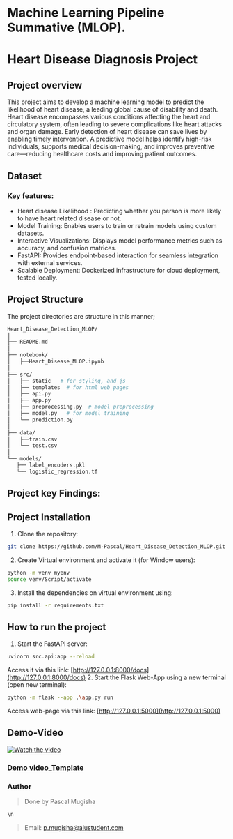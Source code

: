 # Machine Learning Pipeline Summative (MLOP).

# Heart Disease Diagnosis Project

## Project overview
This project aims to develop a machine learning model to predict the likelihood of heart disease, a leading global cause of disability and death. Heart disease encompasses various conditions affecting the heart and circulatory system, often leading to severe complications like heart attacks and organ damage.
Early detection of heart disease can save lives by enabling timely intervention. A predictive model helps identify high-risk individuals, supports medical decision-making, and improves preventive care—reducing healthcare costs and improving patient outcomes.

## Dataset
### Key features:
- Heart disease Likelihood : Predicting whether you person is more likely to have heart related disease or not.
- Model Training: Enables users to train or retrain models using custom datasets.
- Interactive Visualizations: Displays model performance metrics such as accuracy, and confusion matrices.
- FastAPI: Provides endpoint-based interaction for seamless integration with external services.
- Scalable Deployment: Dockerized infrastructure for cloud deployment, tested locally.

## Project Structure
The project directories are structure in this manner;
```bash
Heart_Disease_Detection_MLOP/
│
├── README.md
│
├── notebook/
│   ├──Heart_Disease_MLOP.ipynb
│
├── src/
│   ├── static   # for styling, and js
│   ├── templates  # for html web pages
│   ├── api.py
│   ├── app.py
│   ├── preprocessing.py  # model preprocessing
│   ├── model.py   # for model training
│   └── prediction.py
│
├── data/
│   ├──train.csv
│   └── test.csv
│
└── models/
   ├── label_encoders.pkl
   └── logistic_regression.tf
```
## Project key Findings:

## Project Installation
1. Clone the repository:
``` bash
git clone https://github.com/M-Pascal/Heart_Disease_Detection_MLOP.git
```
2. Create Virtual environment and activate it (for Window users):
``` bash
python -m venv myenv
source venv/Script/activate
```
3. Install the dependencies on virtual environment using:
``` bash
pip install -r requirements.txt
```
## How to run the project
1. Start the FastAPI server:
``` bash
uvicorn src.api:app --reload 
```
Access it via this link: [http://127.0.0.1:8000/docs](http://127.0.0.1:8000/docs)
2. Start the Flask Web-App using a new terminal (open new terminal):
```bash
python -m flask --app .\app.py run
```
Access web-page via this link: [http://127.0.0.1:5000](http://127.0.0.1:5000)
## Demo-Video
[![Watch the video](https://img.youtube.com/vi/5aYpkLfkgRE/maxresdefault.jpg)](https://youtu.be/5aYpkLfkgRE)

### [Demo video_Template](https://youtu.be/5aYpkLfkgRE)

### Author
> Done by Pascal Mugisha
```bash
\n
```
> Email: [p.mugisha@alustudent.com](p.mugisha@alustudent.com)